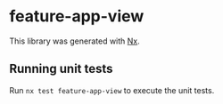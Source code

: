 # feature-app-view

This library was generated with [Nx](https://nx.dev).

## Running unit tests

Run `nx test feature-app-view` to execute the unit tests.

